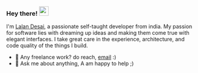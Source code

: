### Hey there! <img src="https://media.giphy.com/media/hvRJCLFzcasrR4ia7z/giphy.gif" width="25px">

I'm [Lalan Desai](https://http.cat/404), a passionate self-taught developer from india. My passion for software lies with dreaming up ideas and making them come true with elegant interfaces. I take great care in the experience, architecture, and code quality of the things I build.

- 💼 Any freelance work? do reach, [email](mailto:lalandesai@outlook.com) :)
- 💬 Ask me about anything, A am happy to help ;)

